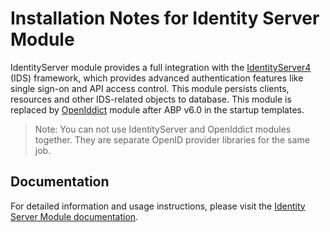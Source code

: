 # Installation Notes for Identity Server Module

IdentityServer module provides a full integration with the [IdentityServer4](https://github.com/DuendeArchive/IdentityServer4) (IDS) framework, which provides advanced authentication features like single sign-on and API access control. This module persists clients, resources and other IDS-related objects to database. This module is replaced by [OpenIddict](https://abp.io/docs/latest/modules/openiddict) module after ABP v6.0 in the startup templates.

> Note: You can not use IdentityServer and OpenIddict modules together. They are separate OpenID provider libraries for the same job.

## Documentation

For detailed information and usage instructions, please visit the [Identity Server Module documentation](https://abp.io/docs/latest/modules/identity-server). 
